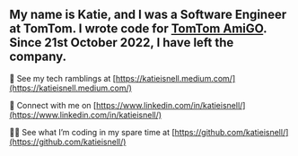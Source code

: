 <!---
katiesnell-tomtom/katiesnell-tomtom is a ✨ special ✨ repository because its `README.md` (this file) appears on your GitHub profile.
You can click the Preview link to take a look at your changes.
--->

My name is Katie, and I was a Software Engineer at TomTom. I wrote code for [TomTom AmiGO](https://github.com/tomtom-internal/amigo-mobile). Since 21st October 2022, I have left the company.
---
📝 See my tech ramblings at [https://katieisnell.medium.com/](https://katieisnell.medium.com/)

💼 Connect with me on [https://www.linkedin.com/in/katieisnell/](https://www.linkedin.com/in/katieisnell/)

👩‍💻 See what I’m coding in my spare time at [https://github.com/katieisnell/](https://github.com/katieisnell/)
